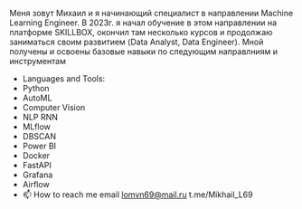 Меня зовут Михаил и я начинающий специалист в направлении Machine Learning Engineer.
В 2023г. я начал обучение в этом направлении на платформе SKILLBOX, окончил там несколько курсов 
и продолжаю заниматься своим развитием  (Data Analyst, Data Engineer).
Мной получены и освоены базовые навыки по следующим направлниям и инструментам
- Languages and Tools:
- Python
- AutoML
- Computer Vision
- NLP RNN
- MLflow
- DBSCAN
- Power BI
- Docker
- FastAPI
- Grafana
- Airflow
- 📫 How to reach me email lomvn69@mail.ru
                            t.me/Mikhail_L69
<!---
lomvn/lomvn is a ✨ special ✨ repository because its `README.md` (this file) appears on your GitHub profile.
You can click the Preview link to take a look at your changes.
--->
